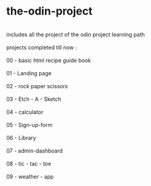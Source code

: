 # the-odin-project

<br> includes all the project of the odin project learning path </br>
<br> projects completed till now : </br>
<br> 00 - basic html recipe guide book </br>
<br> 01 - Landing page </br>
<br>02 - rock paper scissors </br>
<br>03 - Etch - A - Sketch </br>
<br>04 - calculator </br>
<br>05 - Sign-up-form </br>
<br>06 - Library</br>
<br>07 - admin-dashboard </br>
<br>08 - tic - tac - toe </br>
<br>09 - weather - app </br>
